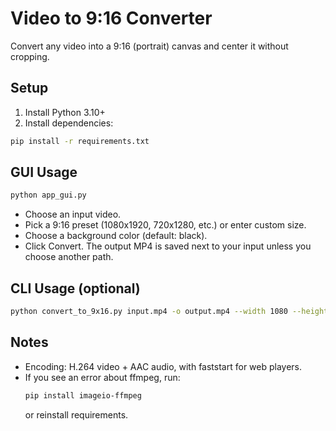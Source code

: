 # Video to 9:16 Converter

Convert any video into a 9:16 (portrait) canvas and center it without cropping.

## Setup

1. Install Python 3.10+
2. Install dependencies:

```bash
pip install -r requirements.txt
```

## GUI Usage

```bash
python app_gui.py
```

- Choose an input video.
- Pick a 9:16 preset (1080x1920, 720x1280, etc.) or enter custom size.
- Choose a background color (default: black).
- Click Convert. The output MP4 is saved next to your input unless you choose another path.

## CLI Usage (optional)

```bash
python convert_to_9x16.py input.mp4 -o output.mp4 --width 1080 --height 1920 --bg "#000000"
```

## Notes

- Encoding: H.264 video + AAC audio, with faststart for web players.
- If you see an error about ffmpeg, run:
  ```bash
  pip install imageio-ffmpeg
  ```
  or reinstall requirements.
